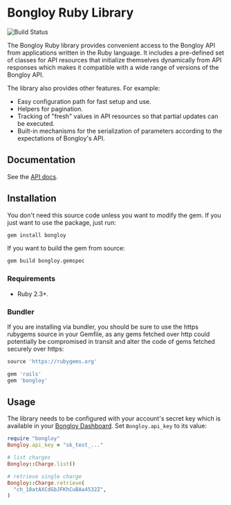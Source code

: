 # Bongloy Ruby Library

![Build Status](https://github.com/khomsovon/bongloy-ruby/workflows/CI/badge.svg)

The Bongloy Ruby library provides convenient access to the Bongloy API from
applications written in the Ruby language. It includes a pre-defined set of
classes for API resources that initialize themselves dynamically from API
responses which makes it compatible with a wide range of versions of the Bongloy 
API.

The library also provides other features. For example:

- Easy configuration path for fast setup and use.
- Helpers for pagination.
- Tracking of "fresh" values in API resources so that partial updates can be
  executed.
- Built-in mechanisms for the serialization of parameters according to the
  expectations of Bongloy's API.

## Documentation

See the [API docs](https://sandbox.bongloy.com/documentation).

## Installation

You don't need this source code unless you want to modify the gem. If you just
want to use the package, just run:

```sh
gem install bongloy 
```

If you want to build the gem from source:

```sh
gem build bongloy.gemspec
```

### Requirements

- Ruby 2.3+.

### Bundler

If you are installing via bundler, you should be sure to use the https rubygems
source in your Gemfile, as any gems fetched over http could potentially be
compromised in transit and alter the code of gems fetched securely over https:

```ruby
source 'https://rubygems.org'

gem 'rails'
gem 'bongloy'
```

## Usage

The library needs to be configured with your account's secret key which is
available in your [Bongloy Dashboard](https://sandbox.bongloy.com/dashboard/api_keys). Set `Bongloy.api_key` to its
value:

```ruby
require "bongloy"
Bongloy.api_key = "sk_test_..."

# list charges
Bongloy::Charge.list()

# retrieve single charge
Bongloy::Charge.retrieve(
  "ch_18atAXCdGbJFKhCuBAa4532Z",
)
```
